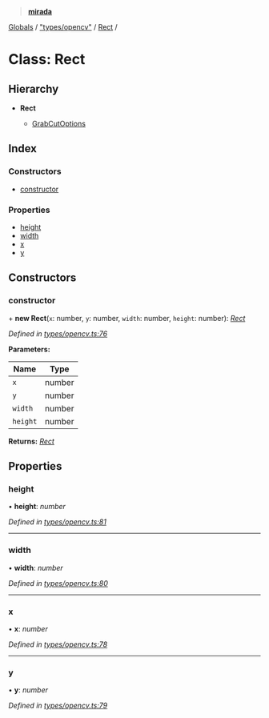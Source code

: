 > **[mirada](../README.md)**

[Globals](../README.md) / ["types/opencv"](../modules/_types_opencv_.md) / [Rect](_types_opencv_.rect.md) /

# Class: Rect

## Hierarchy

* **Rect**

  * [GrabCutOptions](../interfaces/_grabcut_.grabcutoptions.md)

## Index

### Constructors

* [constructor](_types_opencv_.rect.md#constructor)

### Properties

* [height](_types_opencv_.rect.md#height)
* [width](_types_opencv_.rect.md#width)
* [x](_types_opencv_.rect.md#x)
* [y](_types_opencv_.rect.md#y)

## Constructors

###  constructor

\+ **new Rect**(`x`: number, `y`: number, `width`: number, `height`: number): *[Rect](_types_opencv_.rect.md)*

*Defined in [types/opencv.ts:76](https://github.com/cancerberoSgx/mirada/blob/22ee850/mirada/src/types/opencv.ts#L76)*

**Parameters:**

Name | Type |
------ | ------ |
`x` | number |
`y` | number |
`width` | number |
`height` | number |

**Returns:** *[Rect](_types_opencv_.rect.md)*

## Properties

###  height

• **height**: *number*

*Defined in [types/opencv.ts:81](https://github.com/cancerberoSgx/mirada/blob/22ee850/mirada/src/types/opencv.ts#L81)*

___

###  width

• **width**: *number*

*Defined in [types/opencv.ts:80](https://github.com/cancerberoSgx/mirada/blob/22ee850/mirada/src/types/opencv.ts#L80)*

___

###  x

• **x**: *number*

*Defined in [types/opencv.ts:78](https://github.com/cancerberoSgx/mirada/blob/22ee850/mirada/src/types/opencv.ts#L78)*

___

###  y

• **y**: *number*

*Defined in [types/opencv.ts:79](https://github.com/cancerberoSgx/mirada/blob/22ee850/mirada/src/types/opencv.ts#L79)*